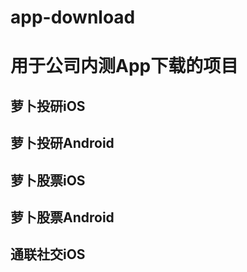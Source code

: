 # app-download
用于公司内测App下载的项目
======================
萝卜投研iOS
---------------------

[3.60.0]: itms-services://?action=download-manifest&url=https://robo-storage.datayes.com/apps/irr/package/ira3.60.0.328.plist

萝卜投研Android
---------------------
萝卜股票iOS
---------------------
萝卜股票Android
---------------------
通联社交iOS
---------------------
